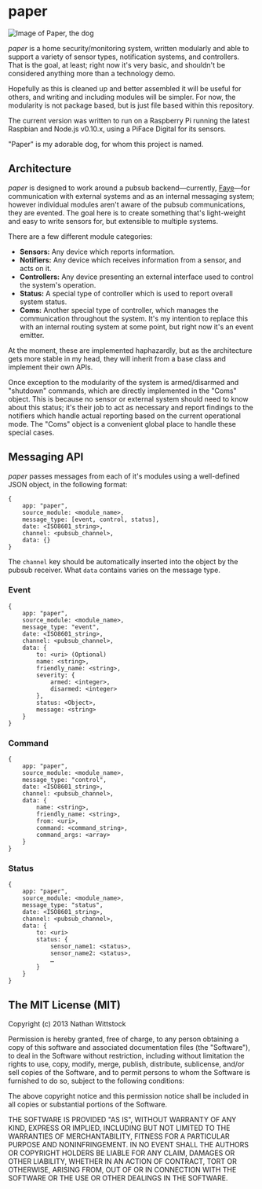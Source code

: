 paper
=====

![Image of Paper, the dog](https://raw.github.com/fardog/paper/master/docs/assets/images/paper.jpg "Paper, a dog.")

*paper* is a home security/monitoring system, written modularly and able to 
support a variety of sensor types, notification systems, and controllers. That 
is the goal, at least; right now it's very basic, and shouldn't be considered 
anything more than a technology demo.

Hopefully as this is cleaned up and better assembled it will be useful for 
others, and writing and including modules will be simpler. For now, the 
modularity is not package based, but is just file based within this repository.

The current version was written to run on a Raspberry Pi running the latest 
Raspbian and Node.js v0.10.x, using a PiFace Digital for its sensors.

"Paper" is my adorable dog, for whom this project is named.

Architecture
------------

*paper* is designed to work around a pubsub backend—currently, 
[Faye](https://npmjs.org/package/faye)—for communication with external systems 
and as an internal messaging system; however individual modules aren't aware of 
the pubsub communications, they are evented. The goal here is to create 
something that's light-weight and easy to write sensors for, but extensible to 
multiple systems.

There are a few different module categories:

- **Sensors:** Any device which reports information.
- **Notifiers:** Any device which receives information from a sensor, and acts
on it.
- **Controllers:** Any device presenting an external interface used to control 
the system's operation.
- **Status:** A special type of controller which is used to report overall 
system status.
- **Coms:** Another special type of controller, which manages the communication 
throughout the system. It's my intention to replace this with an internal 
routing system at some point, but right now it's an event emitter.

At the moment, these are implemented haphazardly, but as the architecture gets 
more stable in my head, they will inherit from a base class and implement their 
own APIs.

Once exception to the modularity of the system is armed/disarmed and "shutdown" 
commands, which are directly implemented in the "Coms" object. This is because 
no sensor or external system should need to know about this status; it's their 
job to act as necessary and report findings to the notifiers which handle 
actual reporting based on the current operational mode. The "Coms" object is a 
convenient global place to handle these special cases.

Messaging API
-------------

*paper* passes messages from each of it's modules using a well-defined JSON
object, in the following format:

```
{
    app: "paper",
    source_module: <module_name>,
    message_type: [event, control, status],
    date: <ISO8601_string>,
    channel: <pubsub_channel>,
    data: {}
}
```

The `channel` key should be automatically inserted into the object by the pubsub
receiver. What `data` contains varies on the message type.

### Event

```
{
    app: "paper",
    source_module: <module_name>,
    message_type: "event",
    date: <ISO8601_string>,
    channel: <pubsub_channel>,
    data: {
        to: <uri> (Optional)
        name: <string>,
        friendly_name: <string>,
        severity: {
            armed: <integer>,
            disarmed: <integer>
        },
        status: <Object>,
        message: <string>
    }
}
```

### Command

```
{
    app: "paper",
    source_module: <module_name>,
    message_type: "control",
    date: <ISO8601_string>,
    channel: <pubsub_channel>,
    data: {
        name: <string>,
        friendly_name: <string>,
        from: <uri>,
        command: <command_string>,
        command_args: <array>
    }
}
```

### Status

```
{
    app: "paper",
    source_module: <module_name>,
    message_type: "status",
    date: <ISO8601_string>,
    channel: <pubsub_channel>,
    data: {
        to: <uri>
        status: {
            sensor_name1: <status>,
            sensor_name2: <status>,
            …
        }
    }
}
```

The MIT License (MIT)
---------------------

Copyright (c) 2013 Nathan Wittstock

Permission is hereby granted, free of charge, to any person obtaining a copy of
this software and associated documentation files (the "Software"), to deal in
the Software without restriction, including without limitation the rights to
use, copy, modify, merge, publish, distribute, sublicense, and/or sell copies of
the Software, and to permit persons to whom the Software is furnished to do so,
subject to the following conditions:

The above copyright notice and this permission notice shall be included in all
copies or substantial portions of the Software.

THE SOFTWARE IS PROVIDED "AS IS", WITHOUT WARRANTY OF ANY KIND, EXPRESS OR
IMPLIED, INCLUDING BUT NOT LIMITED TO THE WARRANTIES OF MERCHANTABILITY, FITNESS
FOR A PARTICULAR PURPOSE AND NONINFRINGEMENT. IN NO EVENT SHALL THE AUTHORS OR
COPYRIGHT HOLDERS BE LIABLE FOR ANY CLAIM, DAMAGES OR OTHER LIABILITY, WHETHER
IN AN ACTION OF CONTRACT, TORT OR OTHERWISE, ARISING FROM, OUT OF OR IN
CONNECTION WITH THE SOFTWARE OR THE USE OR OTHER DEALINGS IN THE SOFTWARE.

